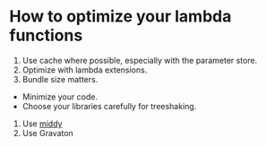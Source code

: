 # How to optimize your lambda functions

1. Use cache where possible, especially with the parameter store.
1. Optimize with lambda extensions.
1. Bundle size matters.
  - Minimize your code.
  - Choose your libraries carefully for treeshaking.
1. Use [middy](https://npmjs.com/package/middy)
1. Use Gravaton
